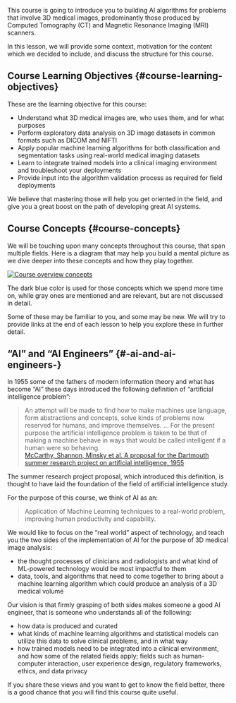 This course is going to introduce you to building AI algorithms for problems that involve 3D medical images, predominantly those produced by Computed Tomography \(CT\) and Magnetic Resonance Imaging \(MRI\) scanners.

In this lesson, we will provide some context, motivation for the content which we decided to include, and discuss the structure for this course.

## Course Learning Objectives {#course-learning-objectives}

These are the learning objective for this course:

* Understand what 3D medical images are, who uses them, and for what purposes
* Perform exploratory data analysis on 3D image datasets in common formats such as DICOM and NIFTI
* Apply popular machine learning algorithms for both classification and segmentation tasks using real-world medical imaging datasets
* Learn to integrate trained models into a clinical imaging environment and troubleshoot your deployments
* Provide input into the algorithm validation process as required for field deployments

We believe that mastering those will help you get oriented in the field, and give you a great boost on the path of developing great AI systems.

## Course Concepts {#course-concepts}

We will be touching upon many concepts throughout this course, that span multiple fields. Here is a diagram that may help you build a mental picture as we dive deeper into these concepts and how they play together.

[![](https://video.udacity-data.com/topher/2020/April/5e9bf448_l0-course-overview/l0-course-overview.png "Course overview concepts")](https://classroom.udacity.com/nanodegrees/nd320-beta/parts/7ab3170c-e20f-4a47-8425-7ba7482c0eca/modules/c2693991-fbab-4ea4-9ef2-a01b62b7a88e/lessons/bfcee54c-56ee-401f-b31d-8756fbdcc710/concepts/dad24bf9-b40e-4ea3-84f2-449846b91e9d#)

The dark blue color is used for those concepts which we spend more time on, while gray ones are mentioned and are relevant, but are not discussed in detail.

Some of these may be familiar to you, and some may be new. We will try to provide links at the end of each lesson to help you explore these in further detail.



## “AI” and “AI Engineers” {#-ai-and-ai-engineers-}

In 1955 some of the fathers of modern information theory and what has become “AI” these days introduced the following definition of “artificial intelligence problem”:

> An attempt will be made to find how to make machines use language, form abstractions and concepts, solve kinds of problems now reserved for humans, and improve themselves. … For the present purpose the artificial intelligence problem is taken to be that of making a machine behave in ways that would be called intelligent if a human were so behaving.  
> [McCarthy, Shannon, Minsky et al. A proposal for the Dartmouth summer research project on artificial intelligence, 1955](http://www-formal.stanford.edu/jmc/history/dartmouth/dartmouth.html)

The summer research project proposal, which introduced this definition, is thought to have laid the foundation of the field of artificial intelligence study.

For the purpose of this course, we think of AI as an:

> Application of Machine Learning techniques to a real-world problem, improving human productivity and capability.

We would like to focus on the “real world” aspect of technology, and teach you the two sides of the implementation of AI for the purpose of 3D medical image analysis:

* the thought processes of clinicians and radiologists and what kind of ML-powered technology would be most impactful to them
* data, tools, and algorithms that need to come together to bring about a machine learning algorithm which could produce an analysis of a 3D medical volume

Our vision is that firmly grasping of both sides makes someone a good AI engineer, that is someone who understands all of the following:

* how data is produced and curated
* what kinds of machine learning algorithms and statistical models can utilize this data to solve clinical problems, and in what way
* how trained models need to be integrated into a clinical environment, and how some of the related fields apply; fields such as human-computer interaction, user experience design, regulatory frameworks, ethics, and data privacy

If you share these views and you want to get to know the field better, there is a good chance that you will find this course quite useful.

